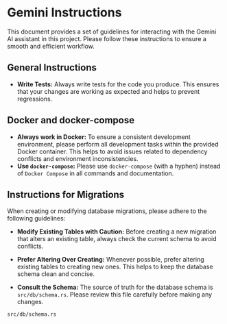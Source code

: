 # Gemini Instructions

This document provides a set of guidelines for interacting with the Gemini AI assistant in this project. Please follow these instructions to ensure a smooth and efficient workflow.

## General Instructions

- **Write Tests:** Always write tests for the code you produce. This ensures that your changes are working as expected and helps to prevent regressions.

## Docker and docker-compose

- **Always work in Docker:** To ensure a consistent development environment, please perform all development tasks within the provided Docker container. This helps to avoid issues related to dependency conflicts and environment inconsistencies.
- **Use `docker-compose`:** Please use `docker-compose` (with a hyphen) instead of `Docker Compose` in all commands and documentation.

## Instructions for Migrations

When creating or modifying database migrations, please adhere to the following guidelines:

- **Modify Existing Tables with Caution:** Before creating a new migration that alters an existing table, always check the current schema to avoid conflicts.

- **Prefer Altering Over Creating:** Whenever possible, prefer altering existing tables to creating new ones. This helps to keep the database schema clean and concise.

- **Consult the Schema:** The source of truth for the database schema is `src/db/schema.rs`. Please review this file carefully before making any changes.

```
src/db/schema.rs
```